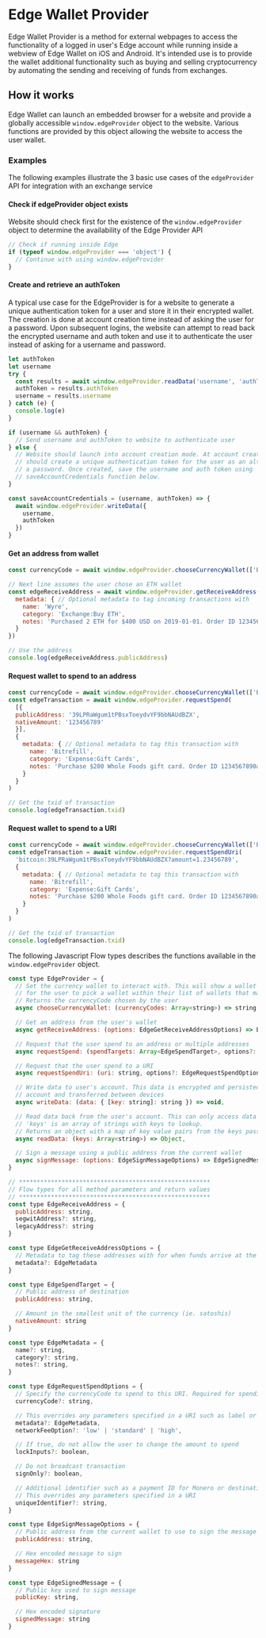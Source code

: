 # Edge Wallet Provider

Edge Wallet Provider is a method for external webpages to access the functionality
of a logged in user's Edge account while running inside a webview of Edge Wallet on 
iOS and Android. It's intended use is to provide the wallet additional functionality
such as buying and selling cryptocurrency by automating the sending and receiving
of funds from exchanges.

## How it works

Edge Wallet can launch an embedded browser for a website and provide a globally
accessible `window.edgeProvider` object to the website. Various functions are
provided by this object allowing the website to access the user wallet.

### Examples

The following examples illustrate the 3 basic use cases of the `edgeProvider` API for integration
with an exchange service

#### Check if edgeProvider object exists

Website should check first for the existence of the `window.edgeProvider` object to determine
the availability of the Edge Provider API

```javascript
// Check if running inside Edge
if (typeof window.edgeProvider === 'object') {
  // Continue with using window.edgeProvider
}
```

#### Create and retrieve an authToken

A typical use case for the EdgeProvider is for a website to generate a unique authentication
token for a user and store it in their encrypted wallet. The creation is done at account creation
time instead of asking the user for a password. Upon subsequent logins, the website can attempt
to read back the encrypted username and auth token and use it to authenticate the user
instead of asking for a username and password.

```javascript
let authToken
let username
try {
  const results = await window.edgeProvider.readData('username', 'authToken')
  authToken = results.authToken
  username = results.username
} catch (e) {
  console.log(e)
}

if (username && authToken) {
  // Send username and authToken to website to authenticate user
} else {
  // Website should launch into account creation mode. At account creation, website
  // should create a unique authentication token for the user as an alternative to
  // a password. Once created, save the username and auth token using
  // saveAccountCredentials function below.
}

const saveAccountCredentials = (username, authToken) => {
  await window.edgeProvider.writeData({
    username,
    authToken
  })
}
```

#### Get an address from wallet

```javascript
const currencyCode = await window.edgeProvider.chooseCurrencyWallet(['BCH', 'ETH', 'BTC'])

// Next line assumes the user chose an ETH wallet
const edgeReceiveAddress = await window.edgeProvider.getReceiveAddress({
  metadata: { // Optional metadata to tag incoming transactions with
    name: 'Wyre',
    category: 'Exchange:Buy ETH',
    notes: 'Purchased 2 ETH for $400 USD on 2019-01-01. Order ID 1234567890abcd'
  }
})

// Use the address
console.log(edgeReceiveAddress.publicAddress)
```

#### Request wallet to spend to an address

```javascript
const currencyCode = await window.edgeProvider.chooseCurrencyWallet(['BTC'])
const edgeTransaction = await window.edgeProvider.requestSpend(
  [{
  publicAddress: '39LPRaWgum1tPBsxToeydvYF9bbNAUdBZX',
  nativeAmount: '123456789'
  }],
  {
    metadata: { // Optional metadata to tag this transaction with
      name: 'Bitrefill',
      category: 'Expense:Gift Cards',
      notes: 'Purchase $200 Whole Foods gift card. Order ID 1234567890abcd'
    }
  }
)

// Get the txid of transaction
console.log(edgeTransaction.txid)
```

#### Request wallet to spend to a URI

```javascript
const currencyCode = await window.edgeProvider.chooseCurrencyWallet(['BTC'])
const edgeTransaction = await window.edgeProvider.requestSpendUri(
  'bitcoin:39LPRaWgum1tPBsxToeydvYF9bbNAUdBZX?amount=1.23456789',
  {
    metadata: { // Optional metadata to tag this transaction with
      name: 'Bitrefill',
      category: 'Expense:Gift Cards',
      notes: 'Purchase $200 Whole Foods gift card. Order ID 1234567890abcd'
    }
  }  
)

// Get the txid of transaction
console.log(edgeTransaction.txid)
```

The following Javascript Flow types describes the functions available in the `window.edgeProvider` object.

```javascript
const type EdgeProvider = {
  // Set the currency wallet to interact with. This will show a wallet selector modal
  // for the user to pick a wallet within their list of wallets that match `currencyCodes`
  // Returns the currencyCode chosen by the user
  async chooseCurrencyWallet: (currencyCodes: Array<string>) => string

  // Get an address from the user's wallet
  async getReceiveAddress: (options: EdgeGetReceiveAddressOptions) => EdgeReceiveAddress,

  // Request that the user spend to an address or multiple addresses
  async requestSpend: (spendTargets: Array<EdgeSpendTarget>, options?: EdgeRequestSpendOptions) => EdgeTransaction,

  // Request that the user spend to a URI
  async requestSpendUri: (uri: string, options?: EdgeRequestSpendOptions) => EdgeTransaction,

  // Write data to user's account. This data is encrypted and persisted in their Edge
  // account and transferred between devices
  async writeData: (data: { [key: string]: string }) => void,

  // Read data back from the user's account. This can only access data written by this same plugin
  // 'keys' is an array of strings with keys to lookup.
  // Returns an object with a map of key value pairs from the keys passed in
  async readData: (keys: Array<string>) => Object,

  // Sign a message using a public address from the current wallet
  async signMessage: (options: EdgeSignMessageOptions) => EdgeSignedMessage,
}

// ******************************************************
// Flow types for all method parameters and return values
// ******************************************************
const type EdgeReceiveAddress = {
  publicAddress: string,
  segwitAddress?: string,
  legacyAddress?: string
}

const type EdgeGetReceiveAddressOptions = {
  // Metadata to tag these addresses with for when funds arrive at the address
  metadata?: EdgeMetadata
}

const type EdgeSpendTarget = {
  // Public address of destination
  publicAddress: string,

  // Amount in the smallest unit of the currency (ie. satoshis)
  nativeAmount: string
}

const type EdgeMetadata = {
  name?: string,
  category?: string,
  notes?: string,
}

const type EdgeRequestSpendOptions = {
  // Specify the currencyCode to spend to this URI. Required for spending tokens
  currencyCode?: string,

  // This overrides any parameters specified in a URI such as label or message
  metadata?: EdgeMetadata,
  networkFeeOption?: 'low' | 'standard' | 'high',

  // If true, do not allow the user to change the amount to spend
  lockInputs?: boolean,

  // Do not broadcast transaction
  signOnly?: boolean,

  // Additional identifier such as a payment ID for Monero or destination tag for Ripple/XRP
  // This overrides any parameters specified in a URI
  uniqueIdentifier?: string,
}

const type EdgeSignMessageOptions = {
  // Public address from the current wallet to use to sign the message
  publicAddress: string,

  // Hex encoded message to sign
  messageHex: string
}

const type EdgeSignedMessage = {
  // Public key used to sign message
  publicKey: string,

  // Hex encoded signature
  signedMessage: string
}

```


